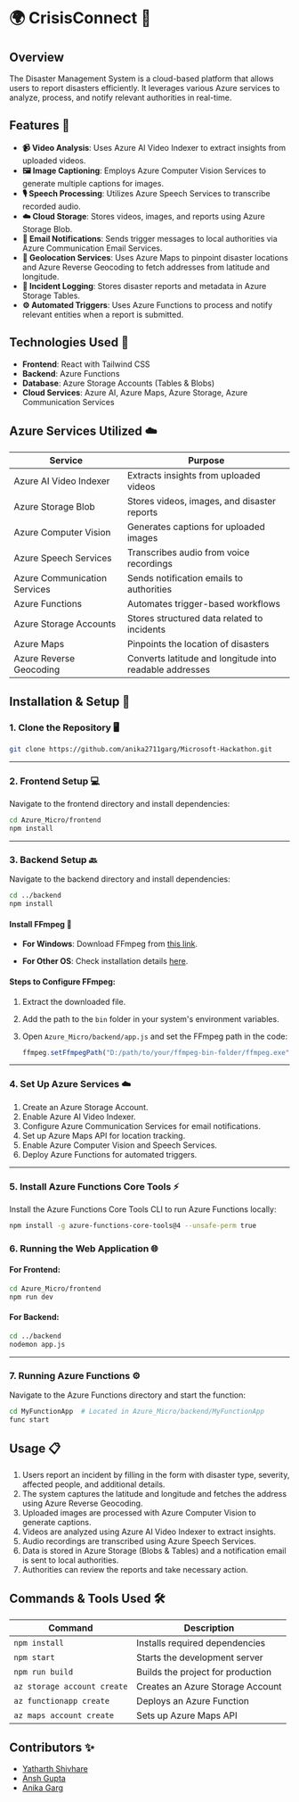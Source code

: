# 🌍 CrisisConnect 🚨

## Overview
The Disaster Management System is a cloud-based platform that allows users to report disasters efficiently. It leverages various Azure services to analyze, process, and notify relevant authorities in real-time.

## Features 🌟
- **📹 Video Analysis**: Uses Azure AI Video Indexer to extract insights from uploaded videos.
- **🖼️ Image Captioning**: Employs Azure Computer Vision Services to generate multiple captions for images.
- **🎙️ Speech Processing**: Utilizes Azure Speech Services to transcribe recorded audio.
- **☁️ Cloud Storage**: Stores videos, images, and reports using Azure Storage Blob.
- **📧 Email Notifications**: Sends trigger messages to local authorities via Azure Communication Email Services.
- **📍 Geolocation Services**: Uses Azure Maps to pinpoint disaster locations and Azure Reverse Geocoding to fetch addresses from latitude and longitude.
- **📝 Incident Logging**: Stores disaster reports and metadata in Azure Storage Tables.
- **⚙️ Automated Triggers**: Uses Azure Functions to process and notify relevant entities when a report is submitted.

## Technologies Used 🔧
- **Frontend**: React with Tailwind CSS
- **Backend**: Azure Functions
- **Database**: Azure Storage Accounts (Tables & Blobs)
- **Cloud Services**: Azure AI, Azure Maps, Azure Storage, Azure Communication Services

## Azure Services Utilized ☁️
| Service | Purpose |
|---------|---------|
| Azure AI Video Indexer | Extracts insights from uploaded videos |
| Azure Storage Blob | Stores videos, images, and disaster reports |
| Azure Computer Vision | Generates captions for uploaded images |
| Azure Speech Services | Transcribes audio from voice recordings |
| Azure Communication Services | Sends notification emails to authorities |
| Azure Functions | Automates trigger-based workflows |
| Azure Storage Accounts | Stores structured data related to incidents |
| Azure Maps | Pinpoints the location of disasters |
| Azure Reverse Geocoding | Converts latitude and longitude into readable addresses |

## Installation & Setup 🚀

### 1. Clone the Repository 🖥️
```bash
git clone https://github.com/anika2711garg/Microsoft-Hackathon.git
```

---

### 2. Frontend Setup 💻
Navigate to the frontend directory and install dependencies:
```bash
cd Azure_Micro/frontend
npm install
```

---

### 3. Backend Setup 🔙
Navigate to the backend directory and install dependencies:
```bash
cd ../backend
npm install
```

#### Install FFmpeg 🎥
- **For Windows**:
  Download FFmpeg from [this link](https://github.com/BtbN/FFmpeg-Builds/releases/download/latest/ffmpeg-master-latest-win64-gpl-shared.zip).

- **For Other OS**:
  Check installation details [here](https://www.ffmpeg.org/download.html).

#### Steps to Configure FFmpeg:
1. Extract the downloaded file.
2. Add the path to the `bin` folder in your system's environment variables.
3. Open `Azure_Micro/backend/app.js` and set the FFmpeg path in the code:
   
   ```javascript
   ffmpeg.setFfmpegPath("D:/path/to/your/ffmpeg-bin-folder/ffmpeg.exe");
   ```
---

### 4. Set Up Azure Services ☁️
1. Create an Azure Storage Account.
2. Enable Azure AI Video Indexer.
3. Configure Azure Communication Services for email notifications.
4. Set up Azure Maps API for location tracking.
5. Enable Azure Computer Vision and Speech Services.
6. Deploy Azure Functions for automated triggers.

---

### 5. **Install Azure Functions Core Tools** ⚡
Install the Azure Functions Core Tools CLI to run Azure Functions locally:
```bash
npm install -g azure-functions-core-tools@4 --unsafe-perm true
```

### 6. Running the Web Application 🌐

#### For Frontend:
```bash
cd Azure_Micro/frontend
npm run dev
```

#### For Backend:
```bash
cd ../backend
nodemon app.js
```

---

### 7. Running Azure Functions ⚙️
Navigate to the Azure Functions directory and start the function:
```bash
cd MyFunctionApp  # Located in Azure_Micro/backend/MyFunctionApp
func start
```
## Usage 📋
1. Users report an incident by filling in the form with disaster type, severity, affected people, and additional details.
2. The system captures the latitude and longitude and fetches the address using Azure Reverse Geocoding.
3. Uploaded images are processed with Azure Computer Vision to generate captions.
4. Videos are analyzed using Azure AI Video Indexer to extract insights.
5. Audio recordings are transcribed using Azure Speech Services.
6. Data is stored in Azure Storage (Blobs & Tables) and a notification email is sent to local authorities.
7. Authorities can review the reports and take necessary action.

## Commands & Tools Used 🛠️
| Command | Description |
|---------|-------------|
| `npm install` | Installs required dependencies |
| `npm start` | Starts the development server |
| `npm run build` | Builds the project for production |
| `az storage account create` | Creates an Azure Storage Account |
| `az functionapp create` | Deploys an Azure Function |
| `az maps account create` | Sets up Azure Maps API |

## Contributors ✨
- [Yatharth Shivhare](https://github.com/Jarvisss1)
- [Ansh Gupta](https://github.com/anshkie)
- [Anika Garg](https://github.com/anika2711garg)
